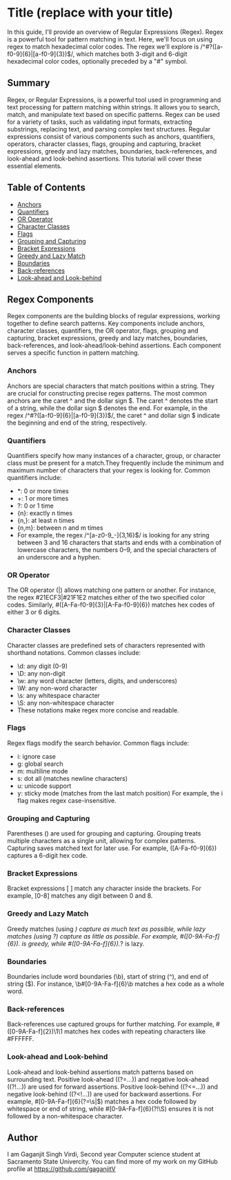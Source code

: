 # Title (replace with your title)

In this guide, I'll provide an overview of Regular Expressions (Regex). Regex is a powerful tool for pattern matching in text. Here, we'll focus on using regex to match hexadecimal color codes. The regex we'll explore is /^#?([a-f0-9]{6}|[a-f0-9]{3})$/, which matches both 3-digit and 6-digit hexadecimal color codes, optionally preceded by a "#" symbol.

## Summary
Regex, or Regular Expressions, is a powerful tool used in programming and text processing for pattern matching within strings. It allows you to search, match, and manipulate text based on specific patterns. Regex can be used for a variety of tasks, such as validating input formats, extracting substrings, replacing text, and parsing complex text structures.
Regular expressions consist of various components such as anchors, quantifiers, operators, character classes, flags, grouping and capturing, bracket expressions, greedy and lazy matches, boundaries, back-references, and look-ahead and look-behind assertions. This tutorial will cover these essential elements.

## Table of Contents

- [Anchors](#anchors)
- [Quantifiers](#quantifiers)
- [OR Operator](#or-operator)
- [Character Classes](#character-classes)
- [Flags](#flags)
- [Grouping and Capturing](#grouping-and-capturing)
- [Bracket Expressions](#bracket-expressions)
- [Greedy and Lazy Match](#greedy-and-lazy-match)
- [Boundaries](#boundaries)
- [Back-references](#back-references)
- [Look-ahead and Look-behind](#look-ahead-and-look-behind)

## Regex Components
Regex components are the building blocks of regular expressions, working together to define search patterns. Key components include anchors, character classes, quantifiers, the OR operator, flags, grouping and capturing, bracket expressions, greedy and lazy matches, boundaries, back-references, and look-ahead/look-behind assertions. Each component serves a specific function in pattern matching.

### Anchors
Anchors are special characters that match positions within a string. They are crucial for constructing precise regex patterns. The most common anchors are the caret ^ and the dollar sign $. The caret ^ denotes the start of a string, while the dollar sign $ denotes the end. For example, in the regex /^#?([a-f0-9]{6}|[a-f0-9]{3})$/, the caret ^ and dollar sign $ indicate the beginning and end of the string, respectively.


### Quantifiers
Quantifiers specify how many instances of a character, group, or character class must be present for a match.They frequently include the minimum and maximum number of characters that your regex is looking for. Common quantifiers include:
- *: 0 or more times
- +: 1 or more times
- ?: 0 or 1 time
- {n}: exactly n times
- {n,}: at least n times
- {n,m}: between n and m times
- For example, the regex /^[a-z0-9_-]{3,16}$/ is looking for any string between 3 and 16 characters that starts and ends with a combination of lowercase characters, the numbers 0–9, and the special characters of an underscore and a hyphen.

### OR Operator
The OR operator (|) allows matching one pattern or another. For instance, the regex #21ECF3|#21F1E2 matches either of the two specified color codes. Similarly, #([A-Fa-f0-9]{3}|[A-Fa-f0-9]{6}) matches hex codes of either 3 or 6 digits.

### Character Classes
Character classes are predefined sets of characters represented with shorthand notations. Common classes include:

- \d: any digit (0-9)
- \D: any non-digit
- \w: any word character (letters, digits, and underscores)
- \W: any non-word character
- \s: any whitespace character
- \S: any non-whitespace character
- These notations make regex more concise and readable.

### Flags
Regex flags modify the search behavior. Common flags include:

- i: ignore case
- g: global search
- m: multiline mode
- s: dot all (matches newline characters)
- u: unicode support
- y: sticky mode (matches from the last match position)
For example, the i flag makes regex case-insensitive.

### Grouping and Capturing
Parentheses () are used for grouping and capturing. Grouping treats multiple characters as a single unit, allowing for complex patterns. Capturing saves matched text for later use. For example, ([A-Fa-f0-9]{6}) captures a 6-digit hex code.


### Bracket Expressions
Bracket expressions [ ] match any character inside the brackets. For example, [0-8] matches any digit between 0 and 8.

### Greedy and Lazy Match
Greedy matches (using *) capture as much text as possible, while lazy matches (using *?) capture as little as possible. For example, #([0-9A-Fa-f]{6}).* is greedy, while #([0-9A-Fa-f]{6}).*? is lazy.

### Boundaries
Boundaries include word boundaries (\b), start of string (^), and end of string ($). For instance, \b#[0-9A-Fa-f]{6}\b matches a hex code as a whole word.

### Back-references
Back-references use captured groups for further matching. For example, #([0-9A-Fa-f]{2})\1\1 matches hex codes with repeating characters like #FFFFFF.


### Look-ahead and Look-behind
Look-ahead and look-behind assertions match patterns based on surrounding text. Positive look-ahead ((?=...)) and negative look-ahead ((?!...)) are used for forward assertions. Positive look-behind ((?<=...)) and negative look-behind ((?<!...)) are used for backward assertions. For example, #[0-9A-Fa-f]{6}(?=\s|$) matches a hex code followed by whitespace or end of string, while #[0-9A-Fa-f]{6}(?!\S) ensures it is not followed by a non-whitespace character.

## Author
I am Gaganjit Singh Virdi, Second year Computer science student at Sacramento State Univercity. 
You can find more of my work on my GitHub profile at https://github.com/gaganjitV
